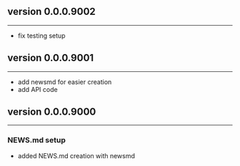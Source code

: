 ## version 0.0.0.9002

---

- fix testing setup

## version 0.0.0.9001

---

- add newsmd for easier creation
- add API code 

## version 0.0.0.9000

---

### NEWS.md setup

- added NEWS.md creation with newsmd

